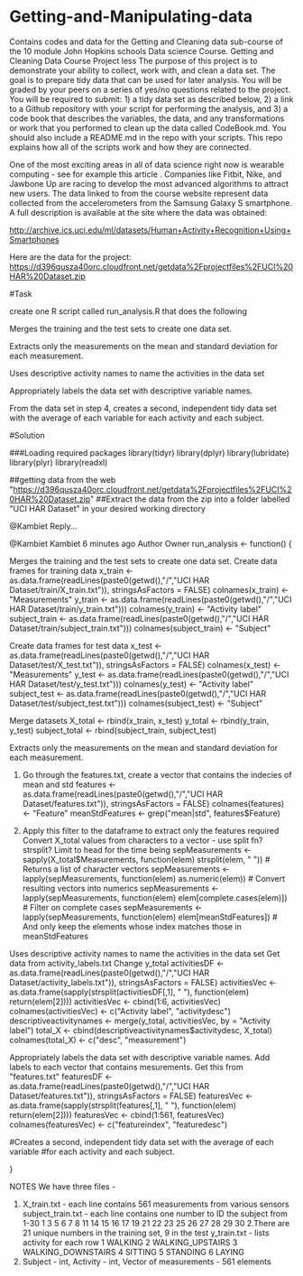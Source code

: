 # Getting-and-Manipulating-data
Contains codes and data for the Getting and Cleaning data sub-course of the 10 module John Hopkins schools Data science Course.
Getting and Cleaning Data Course Project
less
The purpose of this project is to demonstrate your ability to collect, work with, and clean a data set. The goal is to prepare tidy data that can be used for later analysis. You will be graded by your peers on a series of yes/no questions related to the project. You will be required to submit: 1) a tidy data set as described below, 2) a link to a Github repository with your script for performing the analysis, and 3) a code book that describes the variables, the data, and any transformations or work that you performed to clean up the data called CodeBook.md. You should also include a README.md in the repo with your scripts. This repo explains how all of the scripts work and how they are connected.

One of the most exciting areas in all of data science right now is wearable computing - see for example
this article
. Companies like Fitbit, Nike, and Jawbone Up are racing to develop the most advanced algorithms to attract new users. The data linked to from the course website represent data collected from the accelerometers from the Samsung Galaxy S smartphone. A full description is available at the site where the data was obtained:

http://archive.ics.uci.edu/ml/datasets/Human+Activity+Recognition+Using+Smartphones

Here are the data for the project:
https://d396qusza40orc.cloudfront.net/getdata%2Fprojectfiles%2FUCI%20HAR%20Dataset.zip


#Task

create one R script called run_analysis.R that does the following

Merges the training and the test sets to create one data set.

Extracts only the measurements on the mean and standard deviation for each measurement.

Uses descriptive activity names to name the activities in the data set

Appropriately labels the data set with descriptive variable names.

From the data set in step 4, creates a second, independent tidy data set with the average of each variable for each activity and each subject.



#Solution

###Loading required packages
library(tidyr)
library(dplyr)
library(lubridate)
library(plyr)
library(readxl)

##getting data from the web
"https://d396qusza40orc.cloudfront.net/getdata%2Fprojectfiles%2FUCI%20HAR%20Dataset.zip"
##Extract the data from the zip into a folder labelled "UCI HAR Dataset" in your desired working directory

@Kambiet	Reply…

@Kambiet
Kambiet 6 minutes ago Author Owner
run_analysis <- function() {

Merges the training and the test sets to create one data set.
Create data frames for training data
x_train <- as.data.frame(readLines(paste0(getwd(),"/","UCI HAR Dataset/train/X_train.txt")), stringsAsFactors = FALSE)
colnames(x_train) <- "Measurements"
y_train <- as.data.frame(readLines(paste0(getwd(),"/","UCI HAR Dataset/train/y_train.txt")))
colnames(y_train) <- "Activity label"
subject_train <- as.data.frame(readLines(paste0(getwd(),"/","UCI HAR Dataset/train/subject_train.txt")))
colnames(subject_train) <- "Subject"

Create data frames for test data
x_test <- as.data.frame(readLines(paste0(getwd(),"/","UCI HAR Dataset/test/X_test.txt")), stringsAsFactors = FALSE)
colnames(x_test) <- "Measurements"
y_test <- as.data.frame(readLines(paste0(getwd(),"/","UCI HAR Dataset/test/y_test.txt")))
colnames(y_test) <- "Activity label"
subject_test <- as.data.frame(readLines(paste0(getwd(),"/","UCI HAR Dataset/test/subject_test.txt")))
colnames(subject_test) <- "Subject"

Merge datasets
X_total <- rbind(x_train, x_test)
y_total <- rbind(y_train, y_test)
subject_total <- rbind(subject_train, subject_test)

Extracts only the measurements on the mean and standard deviation for each
measurement.
1. Go through the features.txt, create a vector that contains the indecies of
mean and std
features <- as.data.frame(readLines(paste0(getwd(),"/","UCI HAR Dataset/features.txt")), stringsAsFactors = FALSE)
colnames(features) <- "Feature"
meanStdFeatures <- grep("mean|std", features$Feature)

2. Apply this filter to the dataframe to extract only the features required
Convert X_total values from characters to a vector - use split fn? strsplit?
Limit to head for the time being
sepMeasurements <- sapply(X_total$Measurements, function(elem) strsplit(elem, " ")) # Returns a list of character vectors
sepMeasurements <- lapply(sepMeasurements, function(elem) as.numeric(elem)) # Convert resulting vectors into numerics
sepMeasurements <- lapply(sepMeasurements, function(elem) elem[complete.cases(elem)]) # Filter on complete cases
sepMeasurements <- lapply(sepMeasurements, function(elem) elem[meanStdFeatures]) # And only keep the elements whose index matches those in meanStdFeatures

Uses descriptive activity names to name the activities in the data set
Get data from activity_labels.txt
Change y_total
activitiesDF <- as.data.frame(readLines(paste0(getwd(),"/","UCI HAR Dataset/activity_labels.txt")), stringsAsFactors = FALSE)
activitiesVec <- as.data.frame(sapply(strsplit(activitiesDF[,1], " "), function(elem) return(elem[2])))
activitiesVec <- cbind(1:6, activitiesVec)
colnames(activitiesVec) <- c("Activity label", "activitydesc")
descriptiveactivitynames <- merge(y_total, activitiesVec, by = "Activity label")
total_X <- cbind(descriptiveactivitynames$activitydesc, X_total)
colnames(total_X) <- c("desc", "measurement")

Appropriately labels the data set with descriptive variable names. Add labels
to each vector that contains mesurements. Get this from "features.txt"
featuresDF <- as.data.frame(readLines(paste0(getwd(),"/","UCI HAR Dataset/features.txt")), stringsAsFactors = FALSE)
featuresVec <- as.data.frame(sapply(strsplit(features[,1], " "), function(elem) return(elem[2])))
featuresVec <- cbind(1:561, featuresVec)
colnames(featuresVec) <- c("featureindex", "featuredesc")

#Creates a second, independent tidy data set with the average of each variable
#for each activity and each subject.

}

NOTES
We have three files -
1. X_train.txt - each line contains 561 measurements from various sensors
subject_train.txt - each line contains one number to ID the subject from 1-30
1 3 5 6 7 8 11 14 15 16 17 19 21 22 23 25 26 27 28 29 30
2.There are 21 unique numbers in the training set, 9 in the test
y_train.txt - lists activity for each row
1 WALKING 2 WALKING_UPSTAIRS 3 WALKING_DOWNSTAIRS 4 SITTING 5 STANDING 6
LAYING
3. Subject - int, Activity - int, Vector of measurements - 561 elements

